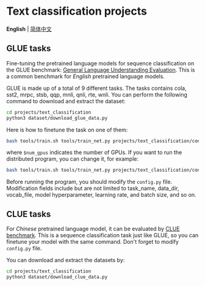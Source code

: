 # Text classification projects
**English** | [简体中文](/projects/text_classification/README_zh-CN.md)
## GLUE tasks

Fine-tuning the pretrained language models for sequence classification on the GLUE benchmark: [General Language Understanding Evaluation](https://gluebenchmark.com/). This is a common benchmark for *English* pretrained language models.

GLUE is made up of a total of 9 different tasks. The tasks contains cola, sst2, mrpc, stsb, qqp, mnli, qnli, rte, wnli. You can perform the following command to download and extract the dataset:
```bash
cd projects/text_classification
python3 dataset/download_glue_data.py
```

Here is how to finetune the task on one of them:
```bash
bash tools/train.sh tools/train_net.py projects/text_classification/configs/config.py $num_gpus train.train_iter=10
```
where `$num_gpus` indicates the number of GPUs. If you want to run the distributed program, you can change it, for example:
```bash
bash tools/train.sh tools/train_net.py projects/text_classification/configs/config.py 2 train.train_iter=10
```

Before running the program, you should modify the `config.py` file. Modification fields include but are not limited to task_name, data_dir, vocab_file, model hyperparameter, learning rate, and batch size, and so on.

## CLUE tasks

For *Chinese* pretrained language model, it can be evaluated by [CLUE benchmark](https://github.com/CLUEbenchmark/CLUE). This is a sequence classification task just like GLUE, so you can finetune your model with the same command. Don't forget to modify `config.py` file.

You can download and extract the datasets by:
```bash
cd projects/text_classification
python3 dataset/download_clue_data.py
```
